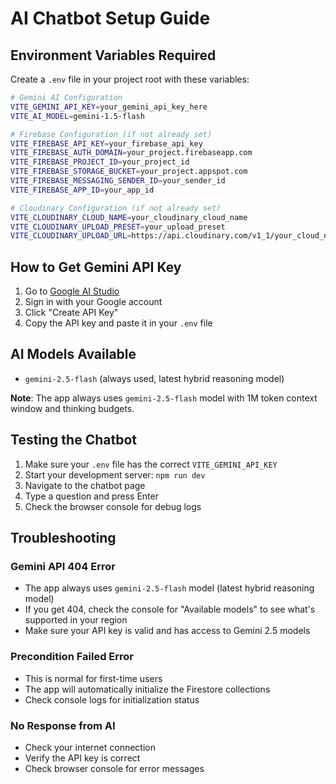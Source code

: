 # AI Chatbot Setup Guide

## Environment Variables Required

Create a `.env` file in your project root with these variables:

```bash
# Gemini AI Configuration
VITE_GEMINI_API_KEY=your_gemini_api_key_here
VITE_AI_MODEL=gemini-1.5-flash

# Firebase Configuration (if not already set)
VITE_FIREBASE_API_KEY=your_firebase_api_key
VITE_FIREBASE_AUTH_DOMAIN=your_project.firebaseapp.com
VITE_FIREBASE_PROJECT_ID=your_project_id
VITE_FIREBASE_STORAGE_BUCKET=your_project.appspot.com
VITE_FIREBASE_MESSAGING_SENDER_ID=your_sender_id
VITE_FIREBASE_APP_ID=your_app_id

# Cloudinary Configuration (if not already set)
VITE_CLOUDINARY_CLOUD_NAME=your_cloudinary_cloud_name
VITE_CLOUDINARY_UPLOAD_PRESET=your_upload_preset
VITE_CLOUDINARY_UPLOAD_URL=https://api.cloudinary.com/v1_1/your_cloud_name/image/upload
```

## How to Get Gemini API Key

1. Go to [Google AI Studio](https://makersuite.google.com/app/apikey)
2. Sign in with your Google account
3. Click "Create API Key"
4. Copy the API key and paste it in your `.env` file

## AI Models Available

- `gemini-2.5-flash` (always used, latest hybrid reasoning model)

**Note**: The app always uses `gemini-2.5-flash` model with 1M token context window and thinking budgets.

## Testing the Chatbot

1. Make sure your `.env` file has the correct `VITE_GEMINI_API_KEY`
2. Start your development server: `npm run dev`
3. Navigate to the chatbot page
4. Type a question and press Enter
5. Check the browser console for debug logs

## Troubleshooting

### Gemini API 404 Error
- The app always uses `gemini-2.5-flash` model (latest hybrid reasoning model)
- If you get 404, check the console for "Available models" to see what's supported in your region
- Make sure your API key is valid and has access to Gemini 2.5 models

### Precondition Failed Error
- This is normal for first-time users
- The app will automatically initialize the Firestore collections
- Check console logs for initialization status

### No Response from AI
- Check your internet connection
- Verify the API key is correct
- Check browser console for error messages
